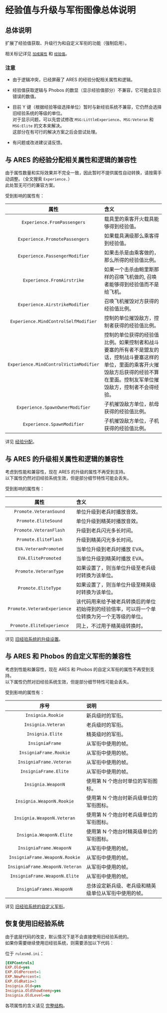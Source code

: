 # 经验值与升级与军衔图像总体说明

## 总体说明

扩展了经验值获取、升级行为和自定义军衔的功能（强制启用）。

相关标记详见 [`加成属性`](/标记逻辑/标记效果-1-杂项.md#加成属性-主动) 和 [`经验值`](/标记逻辑/标记效果-1-杂项.md#经验值-主动)。

### 注意

* 由于逻辑冲突，已经屏蔽了 ARES 的经验分配相关属性和逻辑。

* 经验值获取逻辑与 Phobos 的数显（显示经验值部分）不兼容，它可能会显示错误的数值。

* 目前 Y 键（根据经验等级选择单位）暂时与新经验系统不兼容，它仍然会选择旧经验系统的等级的单位。  
对于显示问题，可以先尝试修改 `MSG:LittleExperience`、`MSG:Veteran` 和 `MSG:Elite` 的文本来解决。  
这部分在有可行的解决方案之后会尝试处理。

* 有问题或改进建议请反馈。



## 与 ARES 的经验分配相关属性和逻辑的兼容性

由于属性数量和实际效果并不完全一致，因此暂时不提供属性自动转换，请按需手动调整。（全文搜索 `Experience.`）  
此处暂无可行的兼容方案。

受到影响的属性有：

|属性|含义|
|:-:|:-|
|`Experience.FromPassengers`|载具里的乘客开火载具能够得到经验值。|
|`Experience.PromotePassengers`|如果载具满级那么乘客得到经验值。|
|`Experience.PassengerModifier`|如果击杀是由乘客做的，那么所得的经验值比例。|
|`Experience.FromAirstrike`|如果一个击杀由鲍里斯那样的召唤飞机做的, 召唤者能够得到经验值而不是给飞机。|
|`Experience.AirstrikeModifier`|召唤飞机摧毁对方获得的经验值比例。|
|`Experience.MindControlSelfModifier`|控制的单位摧毁敌方，控制者获得的经验值比例。|
|`Experience.MindControlVictimModifier`|控制的单位获得的经验值比例。如果控制者和战斗要塞的所有者不是盟友的话，控制战斗要塞这样的单位，里面的乘客开火摧毁敌方后获得的经验不算在里面。控制友军单位摧毁敌方，控制者不会得经验。|
|`Experience.SpawnOwnerModifier`|子机摧毁敌方单位，航母获得的经验值比例。|
|`Experience.SpawnModifier`|子机摧毁敌方单位，子机获得的经验值比例。|

详见 [经验分配](/经验值与升级与军衔图像/属性-单位.md#经验分配)。



## 与 ARES 的升级相关属性和逻辑的兼容性

考虑到性能和兼容性，现在 ARES 的升级的属性不再受到支持。  
以下属性仍然对旧经验系统生效，但是部分细节特性可能会丢失。

受到影响的属性有：

|属性|含义|
|:-:|:-|
|`Promote.VeteranSound`|单位升级到老兵时播放音效。|
|`Promote.EliteSound`|单位升级到精英时播放音效。|
|`Promote.VeteranFlash`|升级到老兵闪光多长时间。|
|`Promote.EliteFlash`|升级到精英闪光多长时间。|
|`EVA.VeteranPromoted`|当单位升级到老兵时播放 EVA。|
|`EVA.ElitePromoted`|当单位升级到精英时播放 EVA。|
|`Promote.VeteranType`|如果设置了，则当单位升级至老兵级时转换为该单位。|
|`Promote.EliteType`|如果设置了，则当单位升级至精英级时转换为该单位。|
|`Promote.VeteranExperience`|该代码用来给予被老兵转换后的单位初始得到的经验倍率，可以将一个单位转换为另一个无等级的单位。|
|`Promote.EliteExperience`|同上，不过用于精英级转换时。|

详见 [旧经验系统的升级设置](/经验值与升级与军衔图像/属性-单位.md#旧经验系统的升级设置)。



## 与 ARES 和 Phobos 的自定义军衔的兼容性

考虑到性能和兼容性，现在 ARES 和 Phobos 的自定义军衔的属性不再受到支持。  
以下属性仍然对旧经验系统生效，但是部分细节特性可能会丢失。

受到影响的属性有：

|序号|说明|
|:-:|:-|
|`Insignia.Rookie`|新兵级时的军衔。|
|`Insignia.Veteran`|老兵级时的军衔。|
|`Insignia.Elite`|精英级时的军衔。|
|`InsigniaFrame`|从军衔中使用的帧。|
|`InsigniaFrame.Rookie`|从军衔中使用的帧。|
|`InsigniaFrame.Veteran`|从军衔中使用的帧。|
|`InsigniaFrame.Elite`|从军衔中使用的帧。|
|`Insignia.WeaponN`|使用第 N 个炮台时单位的军衔图标。|
|`Insignia.WeaponN.Rookie`|使用第 N 个炮台时新兵级单位的军衔图标。|
|`Insignia.WeaponN.Veteran`|使用第 N 个炮台时老兵级单位的军衔图标。|
|`Insignia.WeaponN.Elite`|使用第 N 个炮台时精英级单位的军衔图标。|
|`InsigniaFrame.WeaponN`|从军衔中使用的帧。|
|`InsigniaFrame.WeaponN.Rookie`|从军衔中使用的帧。|
|`InsigniaFrame.WeaponN.Veteran`|从军衔中使用的帧。|
|`InsigniaFrame.WeaponN.Elite`|从军衔中使用的帧。|
|`InsigniaFrames.WeaponN`|总体设定新兵级、老兵级和精英级单位从军衔中使用的帧。|

详见 [旧经验系统的自定义军衔](/经验值与升级与军衔图像/属性-单位.md#旧经验系统的自定义军衔)。



## 恢复使用旧经验系统

由于底层代码的改变，默认情况下是不会直接使用旧经验系统的。  
如果你需要继续使用旧经验系统，则需要添加以下代码：

位于 `rulesmd.ini`：

```ini
[EXPControls]
EXP.Old=yes
EXP.OldPercent=1
EXP.NewPercent=1
EXP.OldRatio=3
Insignia.Old=yes
Insignia.OldShowEnemy=yes
Insignia.OldLevel=no
```

各项属性的含义请见 [完整结构](/经验值与升级与军衔图像/属性-全局.md#完整结构)。